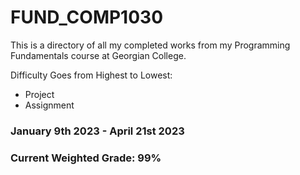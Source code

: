 # FUND_COMP1030

This is a directory of all my completed works from my Programming Fundamentals course at Georgian College.

Difficulty Goes from Highest to Lowest:
- Project
- Assignment

### January 9th 2023 - April 21st 2023
### Current Weighted Grade: 99%
